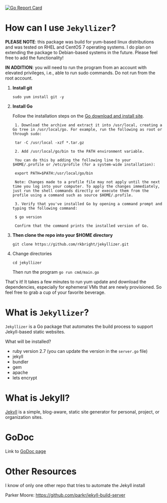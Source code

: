 [![Go Report Card](https://goreportcard.com/badge/github.com/rkbright/jekyllizer)](https://goreportcard.com/report/github.com/rkbright/jekyllizer)

# How can I use `Jekyllizer`?

**PLEASE NOTE**: this package was build for yum-based linux distributions and was tested on RHEL and CentOS 7 operating systems. I do plan on extending the package to Debian-based systems in the future. Please feel free to add the functionality! 

**IN ADDITION**: you will need to run the program from an account with elevated privileges, i.e., able to run sudo commands. Do not run from the root account.  

1. **Install git** 

    `sudo yum install git -y`

2. **Install Go**

    Follow the installation steps on the [Go download and install site](https://golang.org/doc/install).

        1. Download the archive and extract it into /usr/local, creating a Go tree in /usr/local/go. For example, run the following as root or through sudo:

        tar -C /usr/local -xzf *.tar.gz

        2. Add /usr/local/go/bin to the PATH environment variable.

        You can do this by adding the following line to your $HOME/.profile or /etc/profile (for a system-wide installation):

        export PATH=$PATH:/usr/local/go/bin

        Note: Changes made to a profile file may not apply until the next time you log into your computer. To apply the changes immediately, just run the shell commands directly or execute them from the profile using a command such as source $HOME/.profile.

        3. Verify that you've installed Go by opening a command prompt and typing the following command:

        $ go version

        Confirm that the command prints the installed version of Go.

3. **Then clone the repo into your $HOME directory**

    `git clone https://github.com/rkbright/jekyllizer.git`


4. Change directories 

    `cd jekyllizer`

    Then run the program `go run cmd/main.go`

That's it! It takes a few minutes to run yum update and download the dependencies, especially for ephemeral VMs that are newly provisioned. So feel free to grab a cup of your favorite beverage.

# What is `Jekyllizer`? 

`Jekyllizer` is a Go package that automates the build process to support Jekyll-based static websites.  

What will be installed?
* ruby version 2.7 (you can update the version in the `server.go` file)
* jekyll 
* bundler 
* gem
* apache 
* lets encrypt 

# What is Jekyll?

[Jekyll](https://jekyllrb.com/) is a simple, blog-aware, static site generator for personal, project, or organization sites. 

# GoDoc

Link to [GoDoc page](https://godoc.org/github.com/rkbright/jekyllizer)

# Other Resources

I know of only one other repo that tries to automate the Jekyll install 

Parker Moore: https://github.com/parkr/jekyll-build-server 